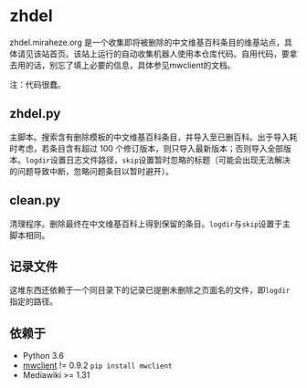 # zhdel

zhdel.miraheze.org 是一个收集即将被删除的中文维基百科条目的维基站点，具体请见该站首页。该站上运行的自动收集机器人使用本仓库代码。自用代码，要拿去用的话，别忘了填上必要的信息，具体参见mwclient的文档。

注：代码很蠢。

## zhdel.py
主脚本。搜索含有删除模板的中文维基百科条目，并导入至已删百科。出于导入耗时考虑，若条目含有超过 100 个修订版本，则只导入最新版本；否则导入全部版本。`logdir`设置日志文件路径，`skip`设置暂时忽略的标题（可能会出现无法解决的问题导致中断，忽略问题条目以暂时避开）。

## clean.py
清理程序。删除最终在中文维基百科上得到保留的条目。`logdir`与`skip`设置于主脚本相同。

## 记录文件

这堆东西还依赖于一个同目录下的记录已提删未删除之页面名的文件，即`logdir`指定的路径。

## 依赖于
- Python 3.6
- [mwclient](https://github.com/mwclient/mwclient) != 0.9.2 `pip install mwclient`
- Mediawiki >= 1.31

